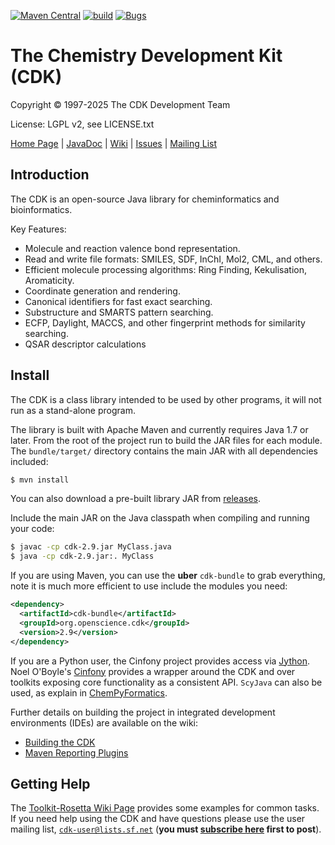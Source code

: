 [![Maven Central](https://maven-badges.herokuapp.com/maven-central/org.openscience.cdk/cdk/badge.svg)](https://maven-badges.herokuapp.com/maven-central/org.openscience.cdk/cdk) [![build](https://github.com/cdk/cdk/actions/workflows/maven.yml/badge.svg)](https://github.com/cdk/cdk/actions/workflows/maven.yml) [![Bugs](https://sonarcloud.io/api/project_badges/measure?project=cdk&metric=bugs)](https://sonarcloud.io/summary/overall?id=cdk)


# The Chemistry Development Kit (CDK)
 
Copyright &copy; 1997-2025 The CDK Development Team

License: LGPL v2, see LICENSE.txt

[Home Page](https://cdk.github.io/) | [JavaDoc](http://cdk.github.io/cdk/latest/docs/api/index.html?overview-summary.html) | [Wiki](https://github.com/cdk/cdk/wiki) | [Issues](https://github.com/cdk/cdk/issues) | [Mailing List](https://sourceforge.net/projects/cdk/lists/cdk-user)

## Introduction

The CDK is an open-source Java library for cheminformatics and bioinformatics.

Key Features:
  * Molecule and reaction valence bond representation.
  * Read and write file formats: SMILES, SDF, InChI, Mol2, CML, and others.
  * Efficient molecule processing algorithms: Ring Finding, Kekulisation, Aromaticity.
  * Coordinate generation and rendering.
  * Canonical identifiers for fast exact searching.
  * Substructure and SMARTS pattern searching.
  * ECFP, Daylight, MACCS, and other fingerprint methods for similarity searching.
  * QSAR descriptor calculations

## Install

The CDK is a class library intended to be used by other programs, it will not run as a stand-alone program. 

The library is built with Apache Maven and currently requires Java 1.7 or later. From the root of the project run to build the JAR files for each module. The ``bundle/target/`` directory contains the main JAR with all dependencies included:

```bash
$ mvn install
```

You can also download a pre-built library JAR from [releases](https://github.com/cdk/cdk/releases). 

Include the main JAR on the Java classpath when compiling and running your code:

```bash
$ javac -cp cdk-2.9.jar MyClass.java
$ java -cp cdk-2.9.jar:. MyClass
```

If you are using Maven, you can use the **uber** ``cdk-bundle`` to grab 
everything, note it is much more efficient to use include the modules you need:

```xml
<dependency>
  <artifactId>cdk-bundle</artifactId>
  <groupId>org.openscience.cdk</groupId>
  <version>2.9</version>
</dependency>
```

If you are a Python user, the Cinfony project provides access via [Jython](http://www.redbrick.dcu.ie/~noel/CDKJython.html).
Noel O'Boyle's [Cinfony](http://cinfony.github.io/) provides a wrapper around the CDK and over toolkits exposing core
functionality as a consistent API. `ScyJava` can also be used, as explain in [ChemPyFormatics](https://cdk.github.io/chempyformatics/).

Further details on building the project in integrated development environments (IDEs) are available on the wiki:
 * [Building the CDK](https://github.com/cdk/cdk/wiki/Building-CDK)
 * [Maven Reporting Plugins](https://github.com/cdk/cdk/wiki/Maven-Reporting-Plugins)

## Getting Help

The [Toolkit-Rosetta Wiki Page](https://github.com/cdk/cdk/wiki/Toolkit-Rosetta) provides some examples for common tasks. If you need help using the CDK and have questions please use the user mailing list, [``cdk-user@lists.sf.net``](mailto:cdk-user@lists.sf.net) (**you must [subscribe here]( https://sourceforge.net/projects/cdk/lists/cdk-user) first to post**).
